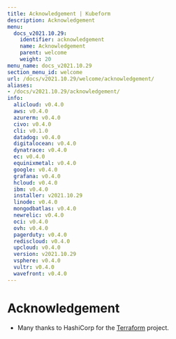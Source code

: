 ```yaml
---
title: Acknowledgement | Kubeform
description: Acknowledgement
menu:
  docs_v2021.10.29:
    identifier: acknowledgement
    name: Acknowledgement
    parent: welcome
    weight: 20
menu_name: docs_v2021.10.29
section_menu_id: welcome
url: /docs/v2021.10.29/welcome/acknowledgement/
aliases:
- /docs/v2021.10.29/acknowledgement/
info:
  alicloud: v0.4.0
  aws: v0.4.0
  azurerm: v0.4.0
  civo: v0.4.0
  cli: v0.1.0
  datadog: v0.4.0
  digitalocean: v0.4.0
  dynatrace: v0.4.0
  ec: v0.4.0
  equinixmetal: v0.4.0
  google: v0.4.0
  grafana: v0.4.0
  hcloud: v0.4.0
  ibm: v0.4.0
  installer: v2021.10.29
  linode: v0.4.0
  mongodbatlas: v0.4.0
  newrelic: v0.4.0
  oci: v0.4.0
  ovh: v0.4.0
  pagerduty: v0.4.0
  rediscloud: v0.4.0
  upcloud: v0.4.0
  version: v2021.10.29
  vsphere: v0.4.0
  vultr: v0.4.0
  wavefront: v0.4.0
---
```


# Acknowledgement
 - Many thanks to HashiCorp for the [Terraform](https://terraform.io) project.
